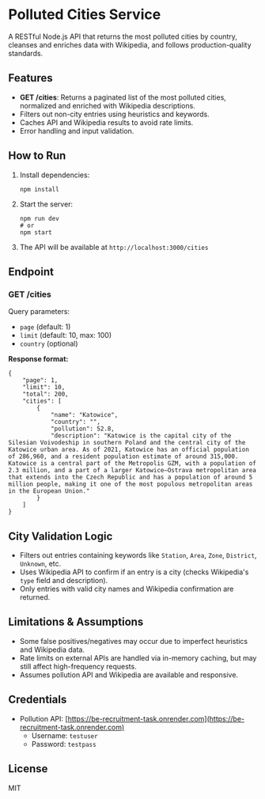 
# Polluted Cities Service

A RESTful Node.js API that returns the most polluted cities by country, cleanses and enriches data with Wikipedia, and follows production-quality standards.

## Features
- **GET /cities**: Returns a paginated list of the most polluted cities, normalized and enriched with Wikipedia descriptions.
- Filters out non-city entries using heuristics and keywords.
- Caches API and Wikipedia results to avoid rate limits.
- Error handling and input validation.

## How to Run
1. Install dependencies:
	 ```
	 npm install
	 ```
2. Start the server:
	 ```
	 npm run dev
	 # or
	 npm start
	 ```
3. The API will be available at `http://localhost:3000/cities`

## Endpoint
### GET /cities
Query parameters:
- `page` (default: 1)
- `limit` (default: 10, max: 100)
- `country` (optional)

**Response format:**
```
{
	"page": 1,
	"limit": 10,
	"total": 200,
	"cities": [
		{
            "name": "Katowice",
            "country": "",
            "pollution": 52.8,
            "description": "Katowice is the capital city of the Silesian Voivodeship in southern Poland and the central city of the Katowice urban area. As of 2021, Katowice has an official population of 286,960, and a resident population estimate of around 315,000. Katowice is a central part of the Metropolis GZM, with a population of 2.3 million, and a part of a larger Katowice–Ostrava metropolitan area that extends into the Czech Republic and has a population of around 5 million people, making it one of the most populous metropolitan areas in the European Union."
        }
	]
}
```

## City Validation Logic
- Filters out entries containing keywords like `Station`, `Area`, `Zone`, `District`, `Unknown`, etc.
- Uses Wikipedia API to confirm if an entry is a city (checks Wikipedia's `type` field and description).
- Only entries with valid city names and Wikipedia confirmation are returned.

## Limitations & Assumptions
- Some false positives/negatives may occur due to imperfect heuristics and Wikipedia data.
- Rate limits on external APIs are handled via in-memory caching, but may still affect high-frequency requests.
- Assumes pollution API and Wikipedia are available and responsive.

## Credentials
- Pollution API: [https://be-recruitment-task.onrender.com](https://be-recruitment-task.onrender.com)
	- Username: `testuser`
	- Password: `testpass`

## License
MIT


